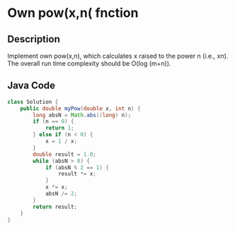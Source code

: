 # Own pow(x,n( fnction

## Description
Implement own pow(x,n), which calculates x raised to the power n (i.e., xn).
The overall run time complexity should be O(log (m+n)).

## Java Code
```java
class Solution {
    public double myPow(double x, int n) {
        long absN = Math.abs((long) n);
        if (n == 0) {
            return 1;
        } else if (n < 0) {
            x = 1 / x;
        }
        double result = 1.0;
        while (absN > 0) {
            if (absN % 2 == 1) {
                result *= x;
            }
            x *= x;
            absN /= 2;
        }
        return result;
    }
}
